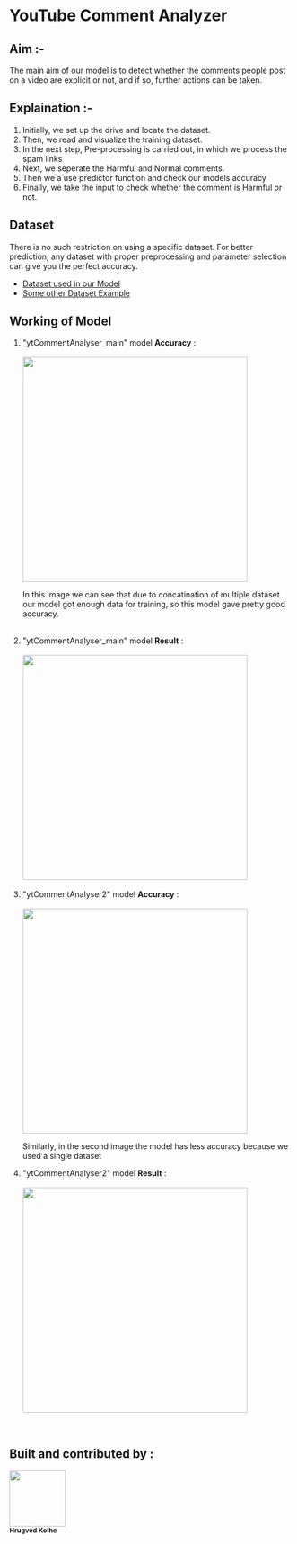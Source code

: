 # **YouTube Comment Analyzer**


## **Aim :-**

The main aim of our model is to detect whether the comments people post on a video are explicit or not, and if so, further actions can be taken.

## **Explaination :-**

<ol>
  <li>Initially, we set up the drive and locate the dataset.</li>
  <li>Then, we read and visualize the training dataset. </li>
  <li>In the next step, Pre-processing is carried out, in which we process the spam links</li>
  <li>Next, we seperate the Harmful and Normal comments. </li>
  <li>Then we a use predictor function and check our models accuracy </li>
  <li>Finally, we take the input to check whether the comment is Harmful or not. </li>
</ol> 
 


## **Dataset**

There is no such restriction on using a specific dataset. For better prediction, any dataset with proper preprocessing and parameter selection can give you the perfect accuracy.

- [Dataset used in our Model](https://www.kaggle.com/prashant111/youtube-spam-collection?select=youtube01_psy.csv)
- [Some other Dataset Example](https://www.kaggle.com/datasets?search=youtube+spam+comments)

## **Working of Model**
 <ol>
  <li> "ytCommentAnalyser_main" model <strong>Accuracy</strong> :</li> </br>
<img src="https://github.com/DevIncept-Contribution-Program-21/DS-Olympus-/blob/main/machineLearning/youtubeCommentAnalyser/demoPics/main_acc.jpeg" width=400><br>

In this image we can see that due to concatination of multiple dataset our model got enough data for training, so this model gave pretty good accuracy.

</br>
<li> "ytCommentAnalyser_main" model <strong>Result</strong> :</li> </br>
<img src="https://github.com/DevIncept-Contribution-Program-21/DS-Olympus-/blob/main/machineLearning/youtubeCommentAnalyser/demoPics/main_conc.jpeg" width=400><br>
</br>

  <li> "ytCommentAnalyser2" model <strong>Accuracy</strong> :</li> </br>
<img src="https://github.com/DevIncept-Contribution-Program-21/DS-Olympus-/blob/main/machineLearning/youtubeCommentAnalyser/demoPics/2_acc.jpeg" width=400><br>

Similarly, in the second image the model has less accuracy because we used a single dataset

<li> "ytCommentAnalyser2" model <strong>Result</strong> :</li> </br>
<img src="https://github.com/DevIncept-Contribution-Program-21/DS-Olympus-/blob/main/machineLearning/youtubeCommentAnalyser/demoPics/2_conc.jpeg" width=400><br>

</ol> 
</br>

## **Built and contributed by :** 

<a href="https://github.com/hrugved06"><img src="https://avatars.githubusercontent.com/u/59966943?s=400&u=445f4a7598547c0ecdeb22a265dd1a3dad9e297d&v=4" width="100px;" alt=""/><br /><sub><b> Hrugved Kolhe</b></sub></a>
</br>